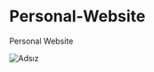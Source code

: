 # Personal-Website
Personal Website



![Adsız](https://user-images.githubusercontent.com/93823932/216791154-1adaca82-49e1-4d53-81d4-443a069bc01e.png)
